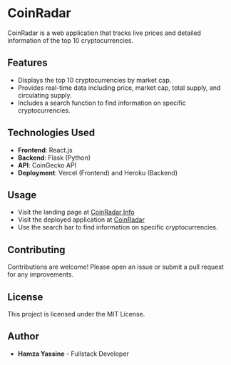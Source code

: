 # CoinRadar

CoinRadar is a web application that tracks live prices and detailed information of the top 10 cryptocurrencies.

## Features

- Displays the top 10 cryptocurrencies by market cap.
- Provides real-time data including price, market cap, total supply, and circulating supply.
- Includes a search function to find information on specific cryptocurrencies.

## Technologies Used

- **Frontend**: React.js
- **Backend**: Flask (Python)
- **API**: CoinGecko API
- **Deployment**: Vercel (Frontend) and Heroku (Backend)

## Usage

- Visit the landing page at [CoinRadar Info](https://doncarbon.github.io/coinradar-landing/)
- Visit the deployed application at [CoinRadar](https://coinradar-frontend.vercel.app/)
- Use the search bar to find information on specific cryptocurrencies.

## Contributing

Contributions are welcome! Please open an issue or submit a pull request for any improvements.

## License
This project is licensed under the MIT License.

## Author
- **Hamza Yassine** - Fullstack Developer

